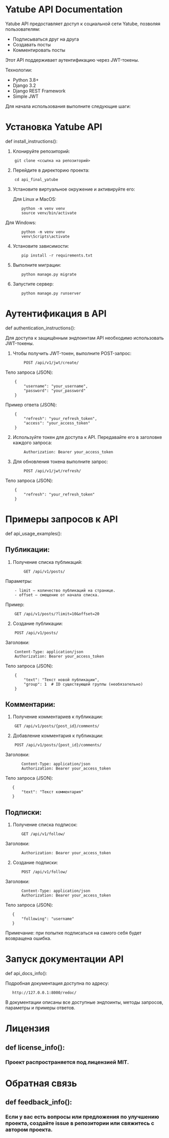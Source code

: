 # Yatube API Documentation

Yatube API предоставляет доступ к социальной сети Yatube, позволяя пользователям:
- Подписываться друг на друга
- Создавать посты
- Комментировать посты

Этот API поддерживает аутентификацию через JWT-токены.

Технологии:
- Python 3.8+
- Django 3.2
- Django REST Framework
- Simple JWT

Для начала использования выполните следующие шаги:

# Установка Yatube API

def install_instructions():

1. Клонируйте репозиторий:
```
    git clone <ссылка на репозиторий>
```
2. Перейдите в директорию проекта:
```
    cd api_final_yatube
```
3. Установите виртуальное окружение и активируйте его:

   Для Linux и MacOS:
```
       python -m venv venv
       source venv/bin/activate
```
   Для Windows:
```
       python -m venv venv
       venv\Scripts\activate
```
   4. Установите зависимости:
```
       pip install -r requirements.txt
```
   5. Выполните миграции:
```
       python manage.py migrate
```
   6. Запустите сервер:
```
       python manage.py runserver
```

# Аутентификация в API

def authentication_instructions():

Для доступа к защищённым эндпоинтам API необходимо использовать JWT-токены.

1. Чтобы получить JWT-токен, выполните POST-запрос:
```
        POST /api/v1/jwt/create/
```
Тело запроса (JSON):
```
    {
        "username": "your_username",
        "password": "your_password"
    }
```
Пример ответа (JSON):
```
    {
        "refresh": "your_refresh_token",
        "access": "your_access_token"
    }
```
2. Используйте токен для доступа к API. Передавайте его в заголовке каждого запроса:
```
        Authorization: Bearer your_access_token
```
3. Для обновления токена выполните запрос:
```
        POST /api/v1/jwt/refresh/
```
Тело запроса (JSON):
```
    {
        "refresh": "your_refresh_token"
    }
```

# Примеры запросов к API

def api_usage_examples():

Публикации:
------------

1. Получение списка публикаций:
```
        GET /api/v1/posts/
```
Параметры:
```
    - limit — количество публикаций на странице.
    - offset — смещение от начала списка.
```
Пример:
```
    GET /api/v1/posts/?limit=10&offset=20
```
2. Создание публикации:
```
    POST /api/v1/posts/
```
Заголовки:
```
    Content-Type: application/json
    Authorization: Bearer your_access_token
```
Тело запроса (JSON):
```
    {
        "text": "Текст новой публикации",
        "group": 1  # ID существующей группы (необязательно)
    }
```
Комментарии:
-------------

1. Получение комментариев к публикации:
```
    GET /api/v1/posts/{post_id}/comments/
```
2. Добавление комментария к публикации:
```
    POST /api/v1/posts/{post_id}/comments/
```
   Заголовки:
```
       Content-Type: application/json
       Authorization: Bearer your_access_token
```
   Тело запроса (JSON):
```
   {
       "text": "Текст комментария"
   }
```
   Подписки:
   ---------

   1. Получение списка подписок:
```
       GET /api/v1/follow/
```
   Заголовки:
```
       Authorization: Bearer your_access_token
```
   2. Создание подписки:
```
       POST /api/v1/follow/
```
   Заголовки:
```
       Content-Type: application/json
       Authorization: Bearer your_access_token
```
   Тело запроса (JSON):
```
   {
       "following": "username"
   }
```
   Примечание: при попытке подписаться на самого себя будет возвращена ошибка.


# Запуск документации API

def api_docs_info():

Подробная документация доступна по адресу:
```
   http://127.0.0.1:8000/redoc/
```
В документации описаны все доступные эндпоинты, методы запросов, параметры и примеры ответов.


# Лицензия

## def license_info():

### Проект распространяется под лицензией MIT.


# Обратная связь

## def feedback_info():

### Если у вас есть вопросы или предложения по улучшению проекта, создайте issue в репозитории или свяжитесь с автором проекта.
